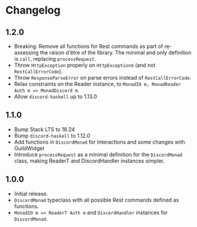 # Changelog

## 1.2.0

- Breaking: Remove all functions for Rest commands as part of re-assessing the raison d'être of the library. The minimal and only definition is `call`, replacing `processRequest`.
- Throw `HttpException` properly on `HttpException`s (and not `RestCallErrorCode`).
- Throw `ResponseParseError` on parse errors instead of `RestCallErrorCode`.
- Relax constraints on the Reader instance, to `MonadIO m, MonadReader Auth m => MonadDiscord m`.
- Allow `discord-haskell` up to 1.13.0

## 1.1.0

- Bump Stack LTS to 18.24
- Bump `discord-haskell` to 1.12.0
- Add functions in `DiscordMonad` for Interactions and some changes with GuildWidget
- Introduce `processRequest` as a minimal definition for the `DiscordMonad` class, making ReaderT and DiscordHandler instances simpler.

## 1.0.0

- Initial release.
- `DiscordMonad` typeclass with all possible Rest commands defined as functions.
- `MonadIO m => ReaderT Auth m` and `DiscordHandler` instances for `DiscordMonad`.
